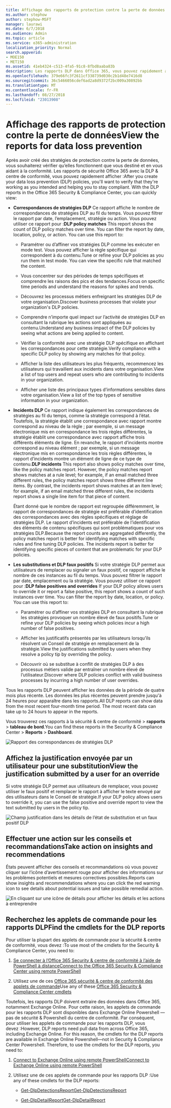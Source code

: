 ```yaml
---
title: Affichage des rapports de protection contre la perte de données
ms.author: stephow
author: stephow-MSFT
manager: laurawi
ms.date: 6/7/2018
ms.audience: Admin
ms.topic: article
ms.service: o365-administration
localization_priority: Normal
search.appverid:
- MOE150
- MET150
ms.assetid: 41eb4324-c513-4fa5-91c8-8fbd8aaba83b
description: Les rapports DLP dans Office 365, vous pouvez rapidement afficher le nombre de correspondances de stratégies DLP, substitutions ou faux positifs ; voir si elles sont tendances monter ou Descendre dans le temps ; filtrer le rapport de différentes façons ; et afficher des détails supplémentaires en sélectionnant un point sur une ligne dans le graphique.
ms.openlocfilehash: 379e66fc3f2611cf338739d030c2b1d48e7416d8
ms.sourcegitcommit: 36c5466056cdef6ad2a8d9372f2bc009a30892bb
ms.translationtype: MT
ms.contentlocale: fr-FR
ms.lasthandoff: 08/27/2018
ms.locfileid: "23013908"
---
```

# <a name="view-the-reports-for-data-loss-prevention"></a><span data-ttu-id="ff64f-103">Affichage des rapports de protection contre la perte de données</span><span class="sxs-lookup"><span data-stu-id="ff64f-103">View the reports for data loss prevention</span></span>

<span data-ttu-id="ff64f-p101">Après avoir créé des stratégies de protection contre la perte de données, vous souhaiterez vérifier qu’elles fonctionnent que vous destiné et en vous aidant à la conformité. Les rapports de sécurité Office 365 avec la DLP &amp; centre de conformité, vous pouvez rapidement afficher :</span><span class="sxs-lookup"><span data-stu-id="ff64f-p101">After you create your data loss prevention (DLP) policies, you'll want to verify that they're working as you intended and helping you to stay compliant. With the DLP reports in the Office 365 Security &amp; Compliance Center, you can quickly view:</span></span>
  
- <span data-ttu-id="ff64f-p102">**Correspondances de stratégies DLP** Ce rapport affiche le nombre de correspondances de stratégies DLP au fil du temps. Vous pouvez filtrer le rapport par date, l’emplacement, stratégie ou action. Vous pouvez utiliser ce rapport pour :</span><span class="sxs-lookup"><span data-stu-id="ff64f-p102">**DLP policy matches** This report shows the count of DLP policy matches over time. You can filter the report by date, location, policy, or action. You can use this report to:</span></span> 
    
  - <span data-ttu-id="ff64f-p103">Paramétrer ou d’affiner vos stratégies DLP comme les exécuter en mode test. Vous pouvez afficher la règle spécifique qui correspondent à du contenu.</span><span class="sxs-lookup"><span data-stu-id="ff64f-p103">Tune or refine your DLP policies as you run them in test mode. You can view the specific rule that matched the content.</span></span>
    
  - <span data-ttu-id="ff64f-111">Vous concentrer sur des périodes de temps spécifiques et comprendre les raisons des pics et des tendances.</span><span class="sxs-lookup"><span data-stu-id="ff64f-111">Focus on specific time periods and understand the reasons for spikes and trends.</span></span>
    
  - <span data-ttu-id="ff64f-112">Découvrez les processus métiers enfreignant les stratégies DLP de votre organisation.</span><span class="sxs-lookup"><span data-stu-id="ff64f-112">Discover business processes that violate your organization's DLP policies.</span></span>
    
  - <span data-ttu-id="ff64f-113">Comprendre n’importe quel impact sur l’activité de stratégies DLP en consultant la rubrique les actions sont appliquées au contenu.</span><span class="sxs-lookup"><span data-stu-id="ff64f-113">Understand any business impact of the DLP policies by seeing what actions are being applied to content.</span></span>
    
  - <span data-ttu-id="ff64f-114">Vérifier la conformité avec une stratégie DLP spécifique en affichant les correspondances pour cette stratégie.</span><span class="sxs-lookup"><span data-stu-id="ff64f-114">Verify compliance with a specific DLP policy by showing any matches for that policy.</span></span>
    
  - <span data-ttu-id="ff64f-115">Afficher la liste des utilisateurs les plus fréquents, recommencez les utilisateurs qui travaillent aux incidents dans votre organisation.</span><span class="sxs-lookup"><span data-stu-id="ff64f-115">View a list of top users and repeat users who are contributing to incidents in your organization.</span></span>
    
  - <span data-ttu-id="ff64f-116">Afficher une liste des principaux types d’informations sensibles dans votre organisation.</span><span class="sxs-lookup"><span data-stu-id="ff64f-116">View a list of the top types of sensitive information in your organization.</span></span>
    
- <span data-ttu-id="ff64f-p104">**Incidents DLP** Ce rapport indique également les correspondances de stratégies au fil du temps, comme la stratégie correspond à l’état. Toutefois, la stratégie établit une correspondance avec rapport montre correspond au niveau de la règle ; par exemple, si un message électronique mis en correspondance les trois règles différentes, la stratégie établit une correspondance avec rapport affiche trois différents éléments de ligne. En revanche, le rapport d’incidents montre correspond au niveau élément ; par exemple, si un message électronique mis en correspondance les trois règles différentes, le rapport d’incidents montre un élément de ligne de ce type de contenu.</span><span class="sxs-lookup"><span data-stu-id="ff64f-p104">**DLP incidents** This report also shows policy matches over time, like the policy matches report. However, the policy matches report shows matches at a rule level; for example, if an email matched three different rules, the policy matches report shows three different line items. By contrast, the incidents report shows matches at an item level; for example, if an email matched three different rules, the incidents report shows a single line item for that piece of content.</span></span> 
    
  <span data-ttu-id="ff64f-p105">Étant donné que le nombre de rapport est regroupée différemment, le rapport de correspondances de stratégie est préférable d’identification des correspondances avec des règles spécifiques et réglage de stratégies DLP. Le rapport d’incidents est préférable de l’identification des éléments de contenu spécifiques qui sont problématiques pour vos stratégies DLP.</span><span class="sxs-lookup"><span data-stu-id="ff64f-p105">Because the report counts are aggregated differently, the policy matches report is better for identifying matches with specific rules and fine tuning DLP policies. The incidents report is better for identifying specific pieces of content that are problematic for your DLP policies.</span></span>
    
- <span data-ttu-id="ff64f-p106">**Les substitutions et DLP faux positifs** Si votre stratégie DLP permet aux utilisateurs de remplacer ou signaler un faux positif, ce rapport affiche le nombre de ces instances au fil du temps. Vous pouvez filtrer le rapport par date, emplacement ou la stratégie. Vous pouvez utiliser ce rapport pour :</span><span class="sxs-lookup"><span data-stu-id="ff64f-p106">**DLP false positives and overrides** If your DLP policy allows users to override it or report a false positive, this report shows a count of such instances over time. You can filter the report by date, location, or policy. You can use this report to:</span></span> 
    
  - <span data-ttu-id="ff64f-125">Paramétrer ou d’affiner vos stratégies DLP en consultant la rubrique les stratégies provoquer un nombre élevé de faux positifs.</span><span class="sxs-lookup"><span data-stu-id="ff64f-125">Tune or refine your DLP policies by seeing which policies incur a high number of false positives.</span></span>
    
  - <span data-ttu-id="ff64f-126">Afficher les justificatifs présentés par les utilisateurs lorsqu’ils résolvent un Conseil de stratégie en remplacement de la stratégie.</span><span class="sxs-lookup"><span data-stu-id="ff64f-126">View the justifications submitted by users when they resolve a policy tip by overriding the policy.</span></span>
    
  - <span data-ttu-id="ff64f-127">Découvrir où se substitue à conflit de stratégies DLP à des processus métiers valide par entraîner un nombre élevé de l’utilisateur.</span><span class="sxs-lookup"><span data-stu-id="ff64f-127">Discover where DLP policies conflict with valid business processes by incurring a high number of user overrides.</span></span>
    
<span data-ttu-id="ff64f-p107">Tous les rapports DLP peuvent afficher les données de la période de quatre mois plus récente. Les données les plus récentes peuvent prendre jusqu'à 24 heures pour apparaître dans les rapports.</span><span class="sxs-lookup"><span data-stu-id="ff64f-p107">All DLP reports can show data from the most recent four-month time period. The most recent data can take up to 24 hours to appear in the reports.</span></span>
  
<span data-ttu-id="ff64f-130">Vous trouverez ces rapports à la sécurité &amp; centre de conformité \> **rapports** \> **tableau de bord**.</span><span class="sxs-lookup"><span data-stu-id="ff64f-130">You can find these reports in the Security &amp; Compliance Center \> **Reports** \> **Dashboard**.</span></span>
  
![Rapport des correspondances de stratégies DLP](media/117d20c9-d379-403f-ad68-1f5cd6c4e5cf.png)
  
## <a name="view-the-justification-submitted-by-a-user-for-an-override"></a><span data-ttu-id="ff64f-132">Affichez la justification envoyée par un utilisateur pour une substitution</span><span class="sxs-lookup"><span data-stu-id="ff64f-132">View the justification submitted by a user for an override</span></span>

<span data-ttu-id="ff64f-133">Si votre stratégie DLP permet aux utilisateurs de remplacer, vous pouvez utiliser le faux positif et remplacer le rapport à afficher le texte envoyé par des utilisateurs dans le Conseil de stratégie.</span><span class="sxs-lookup"><span data-stu-id="ff64f-133">If your DLP policy allows users to override it, you can use the false positive and override report to view the text submitted by users in the policy tip.</span></span>
  
![Champ justification dans les détails de l’état de substitution et un faux positif DLP](media/e11e3126-026d-4e77-a16d-74a0686d1fa3.png)
  
## <a name="take-action-on-insights-and-recommendations"></a><span data-ttu-id="ff64f-135">Effectuer une action sur les conseils et recommandations</span><span class="sxs-lookup"><span data-stu-id="ff64f-135">Take action on insights and recommendations</span></span>

<span data-ttu-id="ff64f-136">États peuvent afficher des conseils et recommandations où vous pouvez cliquer sur l’icône d’avertissement rouge pour afficher des informations sur les problèmes potentiels et mesures correctives possibles.</span><span class="sxs-lookup"><span data-stu-id="ff64f-136">Reports can show insights and recommendations where you can click the red warning icon to see details about potential issues and take possible remedial action.</span></span>
  
![En cliquant sur une icône de détails pour afficher les détails et les actions à entreprendre](media/51782036-7299-4960-8175-75c2b1637159.png)
  
## <a name="find-the-cmdlets-for-the-dlp-reports"></a><span data-ttu-id="ff64f-138">Recherchez les applets de commande pour les rapports DLP</span><span class="sxs-lookup"><span data-stu-id="ff64f-138">Find the cmdlets for the DLP reports</span></span>

<span data-ttu-id="ff64f-139">Pour utiliser la plupart des applets de commande pour la sécurité &amp; centre de conformité, vous devez :</span><span class="sxs-lookup"><span data-stu-id="ff64f-139">To use most of the cmdlets for the Security &amp; Compliance Center, you need to:</span></span>
  
1. [<span data-ttu-id="ff64f-140">Se connecter à l’Office 365 Security &amp; centre de conformité à l’aide de PowerShell à distance</span><span class="sxs-lookup"><span data-stu-id="ff64f-140">Connect to the Office 365 Security &amp; Compliance Center using remote PowerShell</span></span>](http://go.microsoft.com/fwlink/?LinkID=799771&amp;clcid=0x409)
    
2. <span data-ttu-id="ff64f-141">Utilisez une de ces [Office 365 sécurité &amp; centre de conformité des applets de commande](http://go.microsoft.com/fwlink/?LinkID=799772&amp;clcid=0x409)</span><span class="sxs-lookup"><span data-stu-id="ff64f-141">Use any of these [Office 365 Security &amp; Compliance Center cmdlets](http://go.microsoft.com/fwlink/?LinkID=799772&amp;clcid=0x409)</span></span>
    
<span data-ttu-id="ff64f-p108">Toutefois, les rapports DLP doivent extraire des données dans Office 365, notamment Exchange Online. Pour cette raison, les applets de commande pour les rapports DLP sont disponibles dans Exchange Online Powershell — pas de sécurité &amp; Powershell du centre de conformité. Par conséquent, pour utiliser les applets de commande pour les rapports DLP, vous devez :</span><span class="sxs-lookup"><span data-stu-id="ff64f-p108">However, DLP reports need pull data from across Office 365, including Exchange Online. For this reason, the cmdlets for the DLP reports are available in Exchange Online Powershell—not in Security &amp; Compliance Center Powershell. Therefore, to use the cmdlets for the DLP reports, you need to:</span></span>
  
1. [<span data-ttu-id="ff64f-145">Connect to Exchange Online using remote PowerShell</span><span class="sxs-lookup"><span data-stu-id="ff64f-145">Connect to Exchange Online using remote PowerShell</span></span>](http://go.microsoft.com/fwlink/?LinkID=799773&amp;clcid=0x409)
    
2. <span data-ttu-id="ff64f-146">Utilisez une de ces applets de commande pour les rapports DLP :</span><span class="sxs-lookup"><span data-stu-id="ff64f-146">Use any of these cmdlets for the DLP reports:</span></span>
    
      - [<span data-ttu-id="ff64f-147">Get-DlpDetectionsReport</span><span class="sxs-lookup"><span data-stu-id="ff64f-147">Get-DlpDetectionsReport</span></span>](http://go.microsoft.com/fwlink/?LinkID=799774&amp;clcid=0x409)
    
      - [<span data-ttu-id="ff64f-148">Get-DlpDetailReport</span><span class="sxs-lookup"><span data-stu-id="ff64f-148">Get-DlpDetailReport</span></span>](http://go.microsoft.com/fwlink/?LinkID=799775&amp;clcid=0x409)
    

